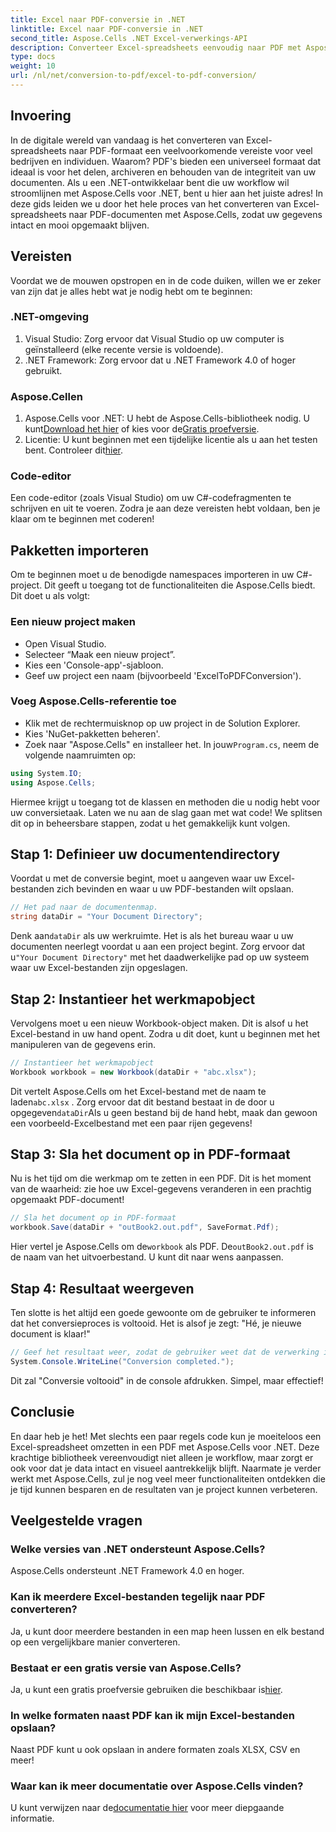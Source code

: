 ```yaml
---
title: Excel naar PDF-conversie in .NET
linktitle: Excel naar PDF-conversie in .NET
second_title: Aspose.Cells .NET Excel-verwerkings-API
description: Converteer Excel-spreadsheets eenvoudig naar PDF met Aspose.Cells voor .NET! Volg onze stapsgewijze handleiding voor een naadloze ervaring.
type: docs
weight: 10
url: /nl/net/conversion-to-pdf/excel-to-pdf-conversion/
---
```

## Invoering
In de digitale wereld van vandaag is het converteren van Excel-spreadsheets naar PDF-formaat een veelvoorkomende vereiste voor veel bedrijven en individuen. Waarom? PDF's bieden een universeel formaat dat ideaal is voor het delen, archiveren en behouden van de integriteit van uw documenten. Als u een .NET-ontwikkelaar bent die uw workflow wil stroomlijnen met Aspose.Cells voor .NET, bent u hier aan het juiste adres! In deze gids leiden we u door het hele proces van het converteren van Excel-spreadsheets naar PDF-documenten met Aspose.Cells, zodat uw gegevens intact en mooi opgemaakt blijven.
## Vereisten
Voordat we de mouwen opstropen en in de code duiken, willen we er zeker van zijn dat je alles hebt wat je nodig hebt om te beginnen:
### .NET-omgeving
1. Visual Studio: Zorg ervoor dat Visual Studio op uw computer is geïnstalleerd (elke recente versie is voldoende).
2. .NET Framework: Zorg ervoor dat u .NET Framework 4.0 of hoger gebruikt.
### Aspose.Cellen
1.  Aspose.Cells voor .NET: U hebt de Aspose.Cells-bibliotheek nodig. U kunt[Download het hier](https://releases.aspose.com/cells/net/) of kies voor de[Gratis proefversie](https://releases.aspose.com/).
2.  Licentie: U kunt beginnen met een tijdelijke licentie als u aan het testen bent. Controleer dit[hier](https://purchase.aspose.com/temporary-license/).
### Code-editor
Een code-editor (zoals Visual Studio) om uw C#-codefragmenten te schrijven en uit te voeren.
Zodra je aan deze vereisten hebt voldaan, ben je klaar om te beginnen met coderen!
## Pakketten importeren
Om te beginnen moet u de benodigde namespaces importeren in uw C#-project. Dit geeft u toegang tot de functionaliteiten die Aspose.Cells biedt. Dit doet u als volgt:
### Een nieuw project maken
- Open Visual Studio.
- Selecteer “Maak een nieuw project”.
- Kies een 'Console-app'-sjabloon.
- Geef uw project een naam (bijvoorbeeld 'ExcelToPDFConversion').
### Voeg Aspose.Cells-referentie toe
- Klik met de rechtermuisknop op uw project in de Solution Explorer.
- Kies 'NuGet-pakketten beheren'.
- Zoek naar "Aspose.Cells" en installeer het.
 In jouw`Program.cs`, neem de volgende naamruimten op:
```csharp
using System.IO;
using Aspose.Cells;
```
Hiermee krijgt u toegang tot de klassen en methoden die u nodig hebt voor uw conversietaak.
Laten we nu aan de slag gaan met wat code! We splitsen dit op in beheersbare stappen, zodat u het gemakkelijk kunt volgen.
## Stap 1: Definieer uw documentendirectory
Voordat u met de conversie begint, moet u aangeven waar uw Excel-bestanden zich bevinden en waar u uw PDF-bestanden wilt opslaan.
```csharp
// Het pad naar de documentenmap.
string dataDir = "Your Document Directory";
```

 Denk aan`dataDir` als uw werkruimte. Het is als het bureau waar u uw documenten neerlegt voordat u aan een project begint. Zorg ervoor dat u`"Your Document Directory"` met het daadwerkelijke pad op uw systeem waar uw Excel-bestanden zijn opgeslagen.
## Stap 2: Instantieer het werkmapobject
Vervolgens moet u een nieuw Workbook-object maken. Dit is alsof u het Excel-bestand in uw hand opent. Zodra u dit doet, kunt u beginnen met het manipuleren van de gegevens erin.
```csharp
// Instantieer het werkmapobject
Workbook workbook = new Workbook(dataDir + "abc.xlsx");
```

 Dit vertelt Aspose.Cells om het Excel-bestand met de naam te laden`abc.xlsx` . Zorg ervoor dat dit bestand bestaat in de door u opgegeven`dataDir`Als u geen bestand bij de hand hebt, maak dan gewoon een voorbeeld-Excelbestand met een paar rijen gegevens!
## Stap 3: Sla het document op in PDF-formaat
Nu is het tijd om die werkmap om te zetten in een PDF. Dit is het moment van de waarheid: zie hoe uw Excel-gegevens veranderen in een prachtig opgemaakt PDF-document!
```csharp
// Sla het document op in PDF-formaat
workbook.Save(dataDir + "outBook2.out.pdf", SaveFormat.Pdf);
```

 Hier vertel je Aspose.Cells om de`workbook` als PDF. De`outBook2.out.pdf` is de naam van het uitvoerbestand. U kunt dit naar wens aanpassen.
## Stap 4: Resultaat weergeven
Ten slotte is het altijd een goede gewoonte om de gebruiker te informeren dat het conversieproces is voltooid. Het is alsof je zegt: "Hé, je nieuwe document is klaar!"
```csharp
// Geef het resultaat weer, zodat de gebruiker weet dat de verwerking is voltooid.
System.Console.WriteLine("Conversion completed.");
```

Dit zal "Conversie voltooid" in de console afdrukken. Simpel, maar effectief!

## Conclusie
En daar heb je het! Met slechts een paar regels code kun je moeiteloos een Excel-spreadsheet omzetten in een PDF met Aspose.Cells voor .NET. Deze krachtige bibliotheek vereenvoudigt niet alleen je workflow, maar zorgt er ook voor dat je data intact en visueel aantrekkelijk blijft. Naarmate je verder werkt met Aspose.Cells, zul je nog veel meer functionaliteiten ontdekken die je tijd kunnen besparen en de resultaten van je project kunnen verbeteren.
## Veelgestelde vragen
### Welke versies van .NET ondersteunt Aspose.Cells?
Aspose.Cells ondersteunt .NET Framework 4.0 en hoger.
### Kan ik meerdere Excel-bestanden tegelijk naar PDF converteren?
Ja, u kunt door meerdere bestanden in een map heen lussen en elk bestand op een vergelijkbare manier converteren.
### Bestaat er een gratis versie van Aspose.Cells?
 Ja, u kunt een gratis proefversie gebruiken die beschikbaar is[hier](https://releases.aspose.com/).
### In welke formaten naast PDF kan ik mijn Excel-bestanden opslaan?
Naast PDF kunt u ook opslaan in andere formaten zoals XLSX, CSV en meer!
### Waar kan ik meer documentatie over Aspose.Cells vinden?
 U kunt verwijzen naar de[documentatie hier](https://reference.aspose.com/cells/net/) voor meer diepgaande informatie.